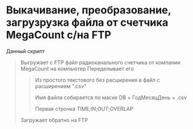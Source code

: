 # Выкачивание, преобразование, загрузрузка файла от счетчика MegaCount с/на FTP

Данный скрипт 
> Выгружает с FTP файл радиоканального счетчика от компании MegaCount на компьютер
> Переделывает его 
>> Из простого текстового без расширения в файл с расширением ".csv"
>>
>> Имя файла собирается по маске DB + ГодМесяцДень + .csv
>>
>> Первая строчка TIME;IN;OUT;OVERLAP
>
> Загружает обратно на FTP
